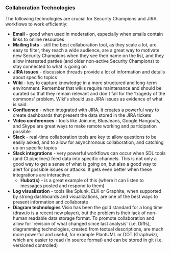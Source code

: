 ### Collaboration Technologies

The following technologies are crucial for Security Champions and JIRA workflows to work efficiently:

  * **Email** - good when used in moderation, especially when emails contain links to online resources
  * **Mailing lists** - still the best collaboration tool, as they scale a lot, are easy to filter, they reach a wide audience, are a great way to motivate new Security Champions when they see their name on the list, and they allow interested parties (and older non-active Security Champions) to stay connected to what is going on
  * **JIRA issues** - discussion threads provide a lot of information and details about specific topics
  * **Wiki** - key to capture knowledge in a more structured and long-term environment. Remember that wikis require maintenance and should be curated so that they remain relevant and don't fall for the 'tragedy of the commons' problem. Wiki's should use JIRA issues as evidence of what is said.
   * **Confluence** - when integrated with JIRA, it creates a powerful way to create dashboards that present the data stored in the JIRA tickets
  * **Video conferences** - tools like Join.me, BlueJeans, Google Hangouts, and Skype are great ways to make remote working and participation possible
  * **Slack** - real-time collaboration tools are key to allow questions to be easily asked, and to allow for asynchronous collaboration, and catching up on specific topics
  * **Slack integrations** - very powerful workflows can occur when SDL tools (and CI pipelines) feed data into specific channels. This is not only a good way to get a sense of what is going on, but also a good way to alert for possible issues or attacks. It gets even better when these integrations are interactive:
    * **Hubot(s)** - is a great example of this (where it can listen to messages posted and respond to them)
  * **Log visualization** - tools like Splunk, ELK or Graphite, when supported by strong dashboards and visualizations, are one of the best ways to present information and collaborate
  * **Diagram technologies** Visio has been the gold standard for a long time (draw.io is a recent new player), but the problem is their lack of non-human readable data storage format. To promote collaboration and allow for 'revision of what changed since last analysis' (i.e. Diffs),  diagramming technologies, created from textual descriptions, are much more powerful and useful, for example PlantUML or DOT (Graphwiz), which are easier to read (in source format) and can be stored in git (i.e. versioned controlled)

